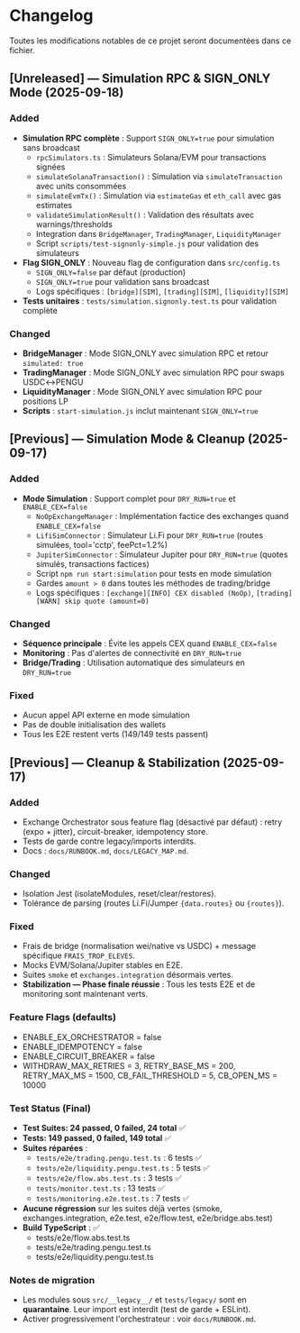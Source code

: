 # Changelog

Toutes les modifications notables de ce projet seront documentées dans ce fichier.

## [Unreleased] — Simulation RPC & SIGN_ONLY Mode (2025-09-18)

### Added
- **Simulation RPC complète** : Support `SIGN_ONLY=true` pour simulation sans broadcast
  - `rpcSimulators.ts` : Simulateurs Solana/EVM pour transactions signées
  - `simulateSolanaTransaction()` : Simulation via `simulateTransaction` avec units consommées
  - `simulateEvmTx()` : Simulation via `estimateGas` et `eth_call` avec gas estimates
  - `validateSimulationResult()` : Validation des résultats avec warnings/thresholds
  - Integration dans `BridgeManager`, `TradingManager`, `LiquidityManager`
  - Script `scripts/test-signonly-simple.js` pour validation des simulateurs
- **Flag SIGN_ONLY** : Nouveau flag de configuration dans `src/config.ts`
  - `SIGN_ONLY=false` par défaut (production)
  - `SIGN_ONLY=true` pour validation sans broadcast
  - Logs spécifiques : `[bridge][SIM]`, `[trading][SIM]`, `[liquidity][SIM]`
- **Tests unitaires** : `tests/simulation.signonly.test.ts` pour validation complète

### Changed
- **BridgeManager** : Mode SIGN_ONLY avec simulation RPC et retour `simulated: true`
- **TradingManager** : Mode SIGN_ONLY avec simulation RPC pour swaps USDC↔PENGU
- **LiquidityManager** : Mode SIGN_ONLY avec simulation RPC pour positions LP
- **Scripts** : `start-simulation.js` inclut maintenant `SIGN_ONLY=true`

## [Previous] — Simulation Mode & Cleanup (2025-09-17)

### Added
- **Mode Simulation** : Support complet pour `DRY_RUN=true` et `ENABLE_CEX=false`
  - `NoOpExchangeManager` : Implémentation factice des exchanges quand `ENABLE_CEX=false`
  - `LifiSimConnector` : Simulateur Li.Fi pour `DRY_RUN=true` (routes simulées, tool='cctp', feePct=1.2%)
  - `JupiterSimConnector` : Simulateur Jupiter pour `DRY_RUN=true` (quotes simulés, transactions factices)
  - Script `npm run start:simulation` pour tests en mode simulation
  - Gardes `amount > 0` dans toutes les méthodes de trading/bridge
  - Logs spécifiques : `[exchange][INFO] CEX disabled (NoOp)`, `[trading][WARN] skip quote (amount=0)`

### Changed
- **Séquence principale** : Évite les appels CEX quand `ENABLE_CEX=false`
- **Monitoring** : Pas d'alertes de connectivité en `DRY_RUN=true`
- **Bridge/Trading** : Utilisation automatique des simulateurs en `DRY_RUN=true`

### Fixed
- Aucun appel API externe en mode simulation
- Pas de double initialisation des wallets
- Tous les E2E restent verts (149/149 tests passent)

## [Previous] — Cleanup & Stabilization (2025-09-17)

### Added
- Exchange Orchestrator sous feature flag (désactivé par défaut) : retry (expo + jitter), circuit-breaker, idempotency store.
- Tests de garde contre legacy/imports interdits.
- Docs : `docs/RUNBOOK.md`, `docs/LEGACY_MAP.md`.

### Changed
- Isolation Jest (isolateModules, reset/clear/restores).
- Tolérance de parsing (routes Li.Fi/Jumper `{data.routes}` ou `{routes}`).

### Fixed
- Frais de bridge (normalisation wei/native vs USDC) + message spécifique `FRAIS_TROP_ELEVES`.
- Mocks EVM/Solana/Jupiter stables en E2E.
- Suites `smoke` et `exchanges.integration` désormais vertes.
- **Stabilization — Phase finale réussie** : Tous les tests E2E et de monitoring sont maintenant verts.

### Feature Flags (defaults)
- ENABLE_EX_ORCHESTRATOR = false
- ENABLE_IDEMPOTENCY = false
- ENABLE_CIRCUIT_BREAKER = false
- WITHDRAW_MAX_RETRIES = 3, RETRY_BASE_MS = 200, RETRY_MAX_MS = 1500, CB_FAIL_THRESHOLD = 5, CB_OPEN_MS = 10000

### Test Status (Final)
- **Test Suites: 24 passed, 0 failed, 24 total** ✅
- **Tests: 149 passed, 0 failed, 149 total** ✅
- **Suites réparées** :
  - `tests/e2e/trading.pengu.test.ts` : 6 tests ✅
  - `tests/e2e/liquidity.pengu.test.ts` : 5 tests ✅
  - `tests/e2e/flow.abs.test.ts` : 3 tests ✅
  - `tests/monitor.test.ts` : 13 tests ✅
  - `tests/monitoring.e2e.test.ts` : 7 tests ✅
- **Aucune régression** sur les suites déjà vertes (smoke, exchanges.integration, e2e.test, e2e/flow.test, e2e/bridge.abs.test)
- **Build TypeScript** : ✅ 
  - tests/e2e/flow.abs.test.ts
  - tests/e2e/trading.pengu.test.ts
  - tests/e2e/liquidity.pengu.test.ts

### Notes de migration
- Les modules sous `src/__legacy__/` et `tests/legacy/` sont en **quarantaine**. Leur import est interdit (test de garde + ESLint).
- Activer progressivement l'orchestrateur : voir `docs/RUNBOOK.md`.
